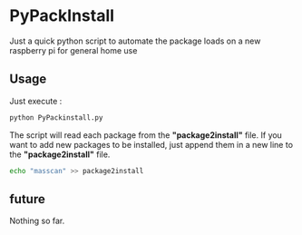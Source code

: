 # PyPackInstall
Just a quick python script to automate the package loads on a new raspberry pi for general home use

## Usage
Just execute :

``` bash
python PyPackinstall.py
```
The script will read each package from the **"package2install"** file.
If you want to add new packages to be installed, just append them in a new line to the **"package2install"** file.

``` bash
echo "masscan" >> package2install
```
## future
Nothing so far.
